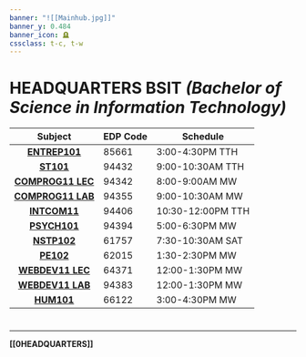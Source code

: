 ```yaml
---
banner: "![[Mainhub.jpg]]"
banner_y: 0.484
banner_icon: 🪦
cssclass: t-c, t-w
---
```

# HEADQUARTERS BSIT *(Bachelor of Science in Information Technology)*

| Subject                              | EDP Code | Schedule          |
| ------------------------------------ | -------- | ----------------- |
| **<center>[ENTREP101](ENTREP101.md)</center>**                            | 85661    | 3:00-4:30PM TTH   |
| **<center>[ST101](ST101.md)</center>**                | 94432    | 9:00-10:30AM TTH  |
| **<center>[COMPROG11 LEC](COMPROG11LEC.md)</center>** | 94342    | 8:00-9:00AM  MW   |
| **<center>[COMPROG11 LAB](COMPROG11LAB.md)</center>** | 94355    | 9:00-10:30AM MW   |
| **<center>[INTCOM11](INTCOM11.md)</center>**          | 94406    | 10:30-12:00PM TTH |
| **<center>[PSYCH101](PSYCH101.md)</center>**          | 94394    | 5:00-6:30PM MW    |
| **<center>[NSTP102](NSTP102.md)</center>**                              | 61757    | 7:30-10:30AM SAT  |
| **<center>[PE102](PE102.md)</center>**                | 62015    | 1:30-2:30PM MW    |
| **<center>[WEBDEV11 LEC](WEBDEV11LEC.md)</center>**   | 64371    | 12:00-1:30PM MW   |
| **<center>[WEBDEV11 LAB](WEBDEV11LAB.md)</center>**   | 94383    | 12:00-1:30PM MW   |
| **<center>[HUM101](HUM101.md)</center>**              | 66122    | 3:00-4:30PM MW    |
 
# 
---
**[[0HEADQUARTERS]]**